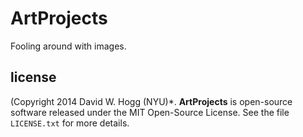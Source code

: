 # ArtProjects

Fooling around with images.

## license

(Copyright 2014 David W. Hogg (NYU)*.
**ArtProjects** is open-source software released under the MIT Open-Source License.
See the file `LICENSE.txt` for more details.

